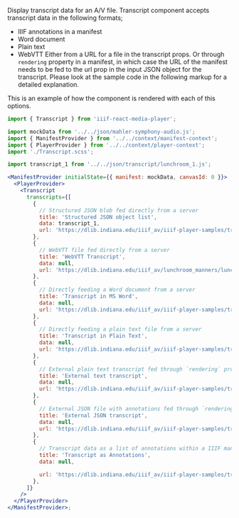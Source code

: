 Display transcript data for an A/V file. Transcript component accepts transcript data in the following formats;

- IIIF annotations in a manifest
- Word document
- Plain text
- WebVTT
  Either from a URL for a file in the transcript props. Or through `rendering` property in a manifest, in which case the URL of the manifest needs to be fed to the url prop in the input JSON object for the transcript.
  Please look at the sample code in the following markup for a detailed explanation.

This is an example of how the component is rendered with each of this options.

```js static
import { Transcript } from 'iiif-react-media-player';
```

```jsx inside Markdown
import mockData from '../../json/mahler-symphony-audio.js';
import { ManifestProvider } from '../../context/manifest-context';
import { PlayerProvider } from '../../context/player-context';
import './Transcript.scss';

import transcript_1 from '../../json/transcript/lunchroom_1.js';

<ManifestProvider initialState={{ manifest: mockData, canvasId: 0 }}>
  <PlayerProvider>
    <Transcript
      transcripts={[
        {
          // Structured JSON blob fed directly from a server
          title: 'Structured JSON object list',
          data: transcript_1,
          url: 'https://dlib.indiana.edu/iiif_av/iiif-player-samples/transcripts/lunchroom_1.json',
        },
        {
          // WebVTT file fed directly from a server
          title: 'WebVTT Transcript',
          data: null,
          url: 'https://dlib.indiana.edu/iiif_av/lunchroom_manners/lunchroom_manners.vtt',
        },
        {
          // Directly feeding a Word document from a server
          title: 'Transcript in MS Word',
          data: null,
          url: 'https://dlib.indiana.edu/iiif_av/iiif-player-samples/transcripts/transcript_ms.docx',
        },
        {
          // Directly feeding a plain text file from a server
          title: 'Transcript in Plain Text',
          data: null,
          url: 'https://dlib.indiana.edu/iiif_av/iiif-player-samples/transcripts/transcript_plain.txt',
        },
        {
          // External plain text transcript fed through `rendering` prop in a IIIF manifest
          title: 'External text transcript',
          data: null,
          url: 'https://dlib.indiana.edu/iiif_av/iiif-player-samples/transcripts/transcript-manifest-rendering.json', // URL of the manifest
        },
        {
          // External JSON file with annotations fed through `rendering` prop in a IIIF manifest
          title: 'External JSON transcript',
          data: null,
          url: 'https://dlib.indiana.edu/iiif_av/iiif-player-samples/transcripts/transcript-canvas-rendering.json', // URL of the manifest
        },
        {
          // Transcript data as a list of annotations within a IIIF manifest
          title: 'Transcript as Annotations',
          data: null,

          url: 'https://dlib.indiana.edu/iiif_av/iiif-player-samples/transcripts/transcript-annotation.json', // URL of the manifest
        },
      ]}
    />
  </PlayerProvider>
</ManifestProvider>;
```
